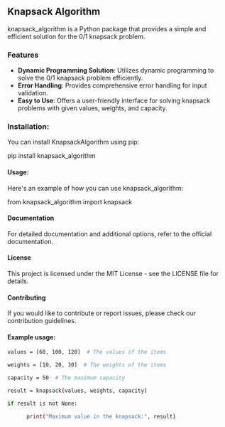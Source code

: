 ## Knapsack Algorithm

knapsack_algorithm is a Python package that provides a simple and efficient solution for the 0/1 knapsack problem.

### Features

- **Dynamic Programming Solution**: Utilizes dynamic programming to solve the 0/1 knapsack problem efficiently.
- **Error Handling**: Provides comprehensive error handling for input validation.
- **Easy to Use**: Offers a user-friendly interface for solving knapsack problems with given values, weights, and capacity.

### Installation:

You can install KnapsackAlgorithm using pip:

pip install knapsack_algorithm

#### Usage:

Here's an example of how you can use knapsack_algorithm:

from knapsack_algorithm import knapsack

#### Documentation
For detailed documentation and additional options, refer to the official documentation.

#### License
This project is licensed under the MIT License - see the LICENSE file for details.

#### Contributing
If you would like to contribute or report issues, please check our contribution guidelines.
#### Example usage:

```bash
values = [60, 100, 120]  # The values of the items

weights = [10, 20, 30]  # The weights of the items

capacity = 50  # The maximum capacity

result = knapsack(values, weights, capacity)

if result is not None:

      print("Maximum value in the knapsack:", result)


